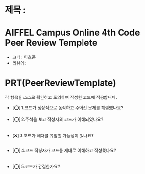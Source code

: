 # 제목 : 

# AIFFEL Campus Online 4th Code Peer Review Templete
- 코더 : 이효준
- 리뷰어 : 


# PRT(PeerReviewTemplate)
각 항목을 스스로 확인하고 토의하여 작성한 코드에 적용합니다.
- [⭕] 1.코드가 정상적으로 동작하고 주어진 문제를 해결했나요?  
  
- [⭕] 2.주석을 보고 작성자의 코드가 이해되었나요?  
```python
```  
>  

- [❌] 3.코드가 에러를 유발할 가능성이 있나요?
```python
```
>  
- [⭕] 4.코드 작성자가 코드를 제대로 이해하고 작성했나요?
```python
```
>

- [⭕] 5.코드가 간결한가요?
```python
```
> 
